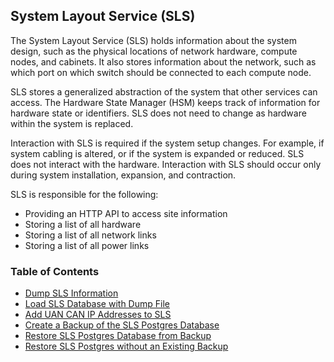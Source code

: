 ## System Layout Service \(SLS\)

The System Layout Service \(SLS\) holds information about the system design, such as the physical locations of network hardware, compute nodes, and cabinets. It also stores information about the network, such as which port on which switch should be connected to each compute node.

SLS stores a generalized abstraction of the system that other services can access. The Hardware State Manager \(HSM\) keeps track of information for hardware state or identifiers. SLS does not need to change as hardware within the system is replaced.

Interaction with SLS is required if the system setup changes. For example, if system cabling is altered, or if the system is expanded or reduced. SLS does not interact with the hardware. Interaction with SLS should occur only during system installation, expansion, and contraction.

SLS is responsible for the following:

-   Providing an HTTP API to access site information
-   Storing a list of all hardware
-   Storing a list of all network links
-   Storing a list of all power links

### Table of Contents

* [Dump SLS Information](Dump_SLS_Information.md)
* [Load SLS Database with Dump File](Load_SLS_Database_with_Dump_File.md)
* [Add UAN CAN IP Addresses to SLS](Add_UAN_CAN_IP_Addresses_to_SLS.md)
* [Create a Backup of the SLS Postgres Database](Create_a_Backup_of_the_SLS_Postgres_Database.md)
* [Restore SLS Postgres Database from Backup](Restore_SLS_Postgres_Database_from_Backup.md)
* [Restore SLS Postgres without an Existing Backup](Restore_SLS_Postgres_without_an_Existing_Backup.md)